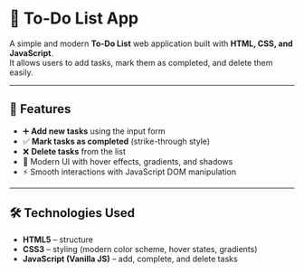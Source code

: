 # 📝 To-Do List App

A simple and modern **To-Do List** web application built with **HTML, CSS, and JavaScript**.  
It allows users to add tasks, mark them as completed, and delete them easily.  

---

## 🚀 Features
- ➕ **Add new tasks** using the input form  
- ✅ **Mark tasks as completed** (strike-through style)  
- ❌ **Delete tasks** from the list  
- 🎨 Modern UI with hover effects, gradients, and shadows  
- ⚡ Smooth interactions with JavaScript DOM manipulation  

---

## 🛠️ Technologies Used
- **HTML5** – structure  
- **CSS3** – styling (modern color scheme, hover states, gradients)  
- **JavaScript (Vanilla JS)** – add, complete, and delete tasks  


